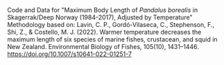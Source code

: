 Code and Data for "Maximum Body Length of _Pandalus borealis_ in Skagerrak/Deep Norway (1984-2017), Adjusted by Temperature"
Methodology based on: Lavin, C. P., Gordó-Vilaseca, C., Stephenson, F., Shi, Z., & Costello, M. J. (2022). 
Warmer temperature decreases the maximum length of six species of marine fishes, crustacean, and squid in New Zealand. 
Environmental Biology of Fishes, 105(10), 1431–1446. 
https://doi.org/10.1007/s10641-022-01251-7
